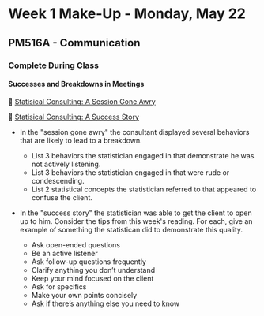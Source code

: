 # Week 1 Make-Up - Monday, May 22

## PM516A - Communication

### Complete During Class

#### Successes and Breakdowns in Meetings

🎥 [Statisical Consulting: A Session Gone Awry](https://www.youtube.com/watch?v=2DLsOIopc5A)  

🎥 [Statisical Consulting: A Success Story](https://www.youtube.com/watch?v=sfuQTEhsDRM)  


- In the "session gone awry" the consultant displayed several behaviors that are likely to lead to a breakdown.

   + List 3 behaviors the statistician engaged in that demonstrate he was not actively listening.
   + List 3 behaviors the statistician engaged in that were rude or condescending.
   + List 2 statistical concepts the statistician referred to that appeared to confuse the client.

- In the "success story" the statistician was able to get the client to open up to him. Consider the tips from this week's reading. For each, give an example of something the statistican did to demonstrate this quality.
   
   + Ask open-ended questions
   + Be an active listener
   + Ask follow-up questions frequently
   + Clarify anything you don’t understand
   + Keep your mind focused on the client
   + Ask for specifics
   + Make your own points concisely
   + Ask if there’s anything else you need to know